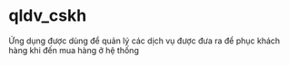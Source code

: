 # qldv_cskh
Ứng dụng được dùng để quản lý các dịch vụ được đưa ra để phục khách hàng khi đến mua hàng ở hệ thống
